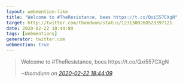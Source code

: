 ```yaml
---
layout: webmention-like
title: "Welcome to #TheResistance, bees https://t.co/Qxi557CXgN"
target: http://twitter.com/thomdunn/status/1231300260523397121
date: 2020-02-22 18:44:09
tags: [webmentions]
generator: twitter.com
webmention: true
---
```


<blockquote class="external-citation">
  <p>
    Welcome to #TheResistance, bees https://t.co/Qxi557CXgN
  </p>
  <cite>‒<span class="p-author p-name">thomdunn</span>
    on
    <a href="http://twitter.com/thomdunn/status/1231300260523397121" rel="external nofollow" target="_blank">2020-02-22 18:44:09</a>
  </cite>
</blockquote>
